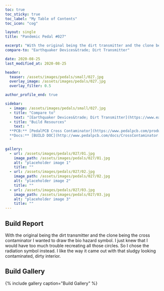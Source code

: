 ```yaml
---
toc: true
toc_sticky: true
toc_label: "My Table of Contents"
toc_icon: "cog"

layout: single
title: "Pandemic Pedal #027"

excerpt: "With the original being the dirt transmitter and the clone being the cross contaminator I wanted to draw the bio hazard symbol. I just knew that I would have too much trouble recreating all those circles. So I chose the radiation symbol instead. I like the way it came out with that sludgy looking contaminated, dirty interior."
compare-to: "Earthquaker Devices&trade; Dirt Transmitter"

date: 2020-08-25
last_modified_at: 2020-08-25

header:
  teaser: /assets/images/pedals/small/027.jpg
  overlay_image: /assets/images/pedals/027.jpg
  overlay_filter: 0.5

author_profile_end: true

sidebar:
  - image: /assets/images/pedals/small/027.jpg
  - title: "Compare to"
    text: "[Earthquaker Devices&trade; Dirt Transmitter](https://www.earthquakerdevices.com/dirt-transmitter)"
  - title: "Build Resources"
    text: "
  **PCB:** [PedalPCB Cross Contaminator](https://www.pedalpcb.com/product/cross-contaminator/)<br>
  **Docs:** [BUILD DOC](http://www.pedalpcb.com/docs/CrossContaminator.pdf)
  "

gallery:
  - url: /assets/images/pedals/027/01.jpg
    image_path: /assets/images/pedals/027/01.jpg
    alt: "placeholder image 1"
    title: ""
  - url: /assets/images/pedals/027/02.jpg
    image_path: /assets/images/pedals/027/02.jpg
    alt: "placeholder image 2"
    title: ""
  - url: /assets/images/pedals/027/03.jpg
    image_path: /assets/images/pedals/027/03.jpg
    alt: "placeholder image 3"
    title: ""
---
```


## Build Report ##

With the original being the dirt transmitter and the clone being the cross contaminator I wanted to draw the bio hazard symbol. I just knew that I would have too much trouble recreating all those circles. So I chose the radiation symbol instead. I like the way it came out with that sludgy looking contaminated, dirty interior.

## Build Gallery ##

{% include gallery caption="Build Gallery" %}